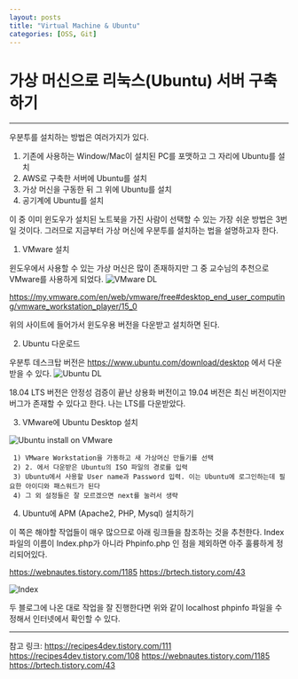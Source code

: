 ```yaml
---
layout: posts
title: "Virtual Machine & Ubuntu"
categories: [OSS, Git]
---
```


# 가상 머신으로 리눅스(Ubuntu) 서버 구축하기
---
우분투를 설치하는 방법은 여러가지가 있다.

 1. 기존에 사용하는 Window/Mac이 설치된 PC를 포맷하고 그 자리에 Ubuntu를 설치
 2. AWS로 구축한 서버에 Ubuntu를 설치
 3. 가상 머신을 구동한 뒤 그 위에 Ubuntu를 설치
 4. 공기계에 Ubuntu를 설치

이 중 이미 윈도우가 설치된 노트북을 가진 사람이 선택할 수 있는 가장 쉬운 방법은 3번일 것이다. 그러므로 지금부터 가상 머신에 우분투를 설치하는 법을 설명하고자 한다.

1. VMware 설치

윈도우에서 사용할 수 있는 가상 머신은 많이 존재하지만 그 중 교수님의 추천으로 VMware를 사용하게 되었다.
![VMware DL](https://woduseh.github.io/assets/images/VMware.PNG)
 
https://my.vmware.com/en/web/vmware/free#desktop_end_user_computing/vmware_workstation_player/15_0
 
위의 사이트에 들어가서 윈도우용 버전을 다운받고 설치하면 된다.


2. Ubuntu 다운로드
 
우분투 데스크탑 버전은 https://www.ubuntu.com/download/desktop 에서 다운받을 수 있다.
![Ubuntu DL](https://woduseh.github.io/assets/images/Ubuntudl.PNG)

18.04 LTS 버전은 안정성 검증이 끝난 상용화 버전이고 19.04 버전은 최신 버전이지만 버그가 존재할 수 있다고 한다. 나는 LTS를 다운받았다.


3. VMware에 Ubuntu Desktop 설치

![Ubuntu install on VMware](https://woduseh.github.io/assets/images/Ubuntuinstall.PNG)
```
 1) VMware Workstation을 가동하고 새 가상머신 만들기를 선택
 2) 2. 에서 다운받은 Ubuntu의 ISO 파일의 경로를 입력
 3) Ubuntu에서 사용할 User name과 Password 입력. 이는 Ubuntu에 로그인하는데 필요한 아이디와 패스워드가 된다
 4) 그 외 설정들은 잘 모르겠으면 next를 눌러서 생략
```

4. Ubuntu에 APM (Apache2, PHP, Mysql) 설치하기

 이 쪽은 해야할 작업들이 매우 많으므로 아래 링크들을 참조하는 것을 추천한다. Index 파일의 이름이 Index.php가 아니라 Phpinfo.php 인 점을 제외하면 아주 훌륭하게 정리되어있다.
 
 https://webnautes.tistory.com/1185
 https://brtech.tistory.com/43
 
 ![Index](https://woduseh.github.io/assets/images/PHPINFO.PNG)

 두 블로그에 나온 대로 작업을 잘 진행한다면 위와 같이 localhost phpinfo 파일을 수정해서 인터넷에서 확인할 수 있다.
 
 
---

참고 링크: https://recipes4dev.tistory.com/111 
https://recipes4dev.tistory.com/108 
https://webnautes.tistory.com/1185 
https://brtech.tistory.com/43

